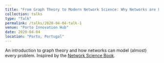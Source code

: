```yaml
---
title: "From Graph Theory to Modern Network Science: Why Networks are Ubiquitous"
collection: talks
type: "Talk"
permalink: /talks/2020-04-04-talk-1
venue: "Porto Innovation Hub"
date: 2020-04-04
location: "Porto, Portugal"
---
```


An introduction to graph theory and how networks can model (almost) every problem. Inspired by the [Network Science Book](https://networksciencebook.com/).
